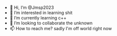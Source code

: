 - 👋 Hi, I’m @Jmsp2023
- 👀 I’m interested in learning shit
- 🌱 I’m currently learning c++
- 💞️ I’m looking to collaborate the unknown
- 📫 How to reach me? sadly I'm off world right now

<!---
Jmsp2023/Jmsp2023 is a ✨ special ✨ repository because its `README.md` (this file) appears on your GitHub profile.
You can click the Preview link to take a look at your changes.
--->

